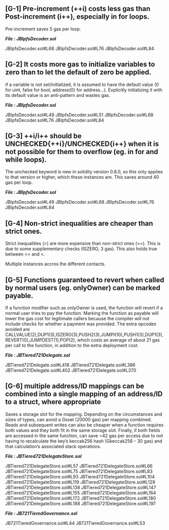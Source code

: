 ## [G-1] Pre-increment (++i) costs less gas than Post-increment (i++), especially in for loops.

Pre-increment saves 5 gas per loop.

***File : JBIpfsDecoder.sol***

JBIpfsDecoder.sol#L68
JBIpfsDecoder.sol#L76
JBIpfsDecoder.sol#L84




## [G-2] It costs more gas to initialize variables to zero than to let the default of zero be applied.

if a variable is not set/initialized, it is assumed to have the default value (0 for uint, false for bool, address(0) for address…). Explicitly initializing it with its default value is an anti-pattern and wastes gas.

***File : JBIpfsDecoder.sol***

JBIpfsDecoder.sol#L49
JBIpfsDecoder.sol#L51
JBIpfsDecoder.sol#L68
JBIpfsDecoder.sol#L76
JBIpfsDecoder.sol#L84




## [G-3] ++i/i++ should be UNCHECKED{++i}/UNCHECKED{i++} when it is not possible for them to overflow (eg. in for and while loops).

The unchecked keyword is new in solidity version 0.8.0, so this only applies to that version or higher, which these instances are. This saves around 40 gas per loop.

***File : JBIpfsDecoder.sol***

JBIpfsDecoder.sol#L49
JBIpfsDecoder.sol#L68
JBIpfsDecoder.sol#L76
JBIpfsDecoder.sol#L84




## [G-4] Non-strict inequalities are cheaper than strict ones.

Strict inequalities (>) are more expensive than non-strict ones (>=). This is due to some supplementary checks (ISZERO, 3 gas). This also holds true between <= and <.

Multiple instances accros the different contacts.



## [G-5] Functions guaranteed to revert when called by normal users (eg. onlyOwner) can be marked payable.

If a function modifier such as onlyOwner is used, the function will revert if a normal user tries to pay the function. Marking the function as payable will lower the gas cost for legitimate callers because the compiler will not include checks for whether a payment was provided. The extra opcodes avoided are CALLVALUE(2),DUP1(3),ISZERO(3),PUSH2(3),JUMPI(10),PUSH1(3),DUP1(3),REVERT(0),JUMPDEST(1),POP(2), which costs an average of about 21 gas per call to the function, in addition to the extra deployment cost.

***File : JBTiered721Delegate.sol***

JBTiered721Delegate.sol#L418
JBTiered721Delegate.sol#L386
JBTiered721Delegate.sol#L402
JBTiered721Delegate.sol#L370




## [G-6] multiple address/ID mappings can be combined into a single mapping of an address/ID to a struct, where appropriate

Saves a storage slot for the mapping. Depending on the circumstances and sizes of types, can avoid a Gsset (20000 gas) per mapping combined. Reads and subsequent writes can also be cheaper when a function requires both values and they both fit in the same storage slot. Finally, if both fields are accessed in the same function, can save ~42 gas per access due to not having to recalculate the key’s keccak256 hash (Gkeccak256 - 30 gas) and that calculation’s associated stack operations.

***File : JBTiered721DelegateStore.sol***

JBTiered721DelegateStore.sol#L57
JBTiered721DelegateStore.sol#L66
JBTiered721DelegateStore.sol#L75
JBTiered721DelegateStore.sol#L83
JBTiered721DelegateStore.sol#L93
JBTiered721DelegateStore.sol#L104
JBTiered721DelegateStore.sol#L119
JBTiered721DelegateStore.sol#L129
JBTiered721DelegateStore.sol#L138
JBTiered721DelegateStore.sol#L147
JBTiered721DelegateStore.sol#L155
JBTiered721DelegateStore.sol#L164
JBTiered721DelegateStore.sol#L172
JBTiered721DelegateStore.sol#L180
JBTiered721DelegateStore.sol#L188
JBTiered721DelegateStore.sol#L197

***File : JB721TieredGovernance.sol***

JB721TieredGovernance.sol#L44
JB721TieredGovernance.sol#L53
